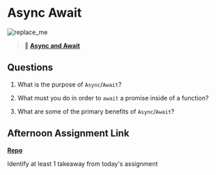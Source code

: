 # Async Await

![replace_me](https://codeworks.blob.core.windows.net/public/assets/img/illustrations/placeholder.svg)

> **📖 [Async and Await](https://codeworksacademy.com/fs-student-guide/resources/wk4/03-Async-Await)**

## Questions

1. What is the purpose of `Async`/`Await`?

2. What must you do in order to  `await` a promise inside of a function?

3. What are some of the primary benefits of `Async`/`Await`?

## Afternoon Assignment Link

**[Repo](https://github.com/KendallPowell/)**

Identify at least 1 takeaway from today's assignment
